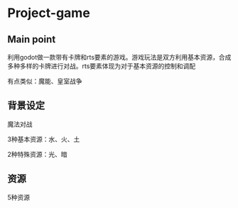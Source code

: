 # Project-game

## Main point
利用godot做一款带有卡牌和rts要素的游戏。游戏玩法是双方利用基本资源，合成多种多样的卡牌进行对战。rts要素体现为对于基本资源的控制和调配

有点类似：魔能、皇室战争

## 背景设定
魔法对战

3种基本资源：水、火、土

2种特殊资源：光、暗


## 资源
5种资源
